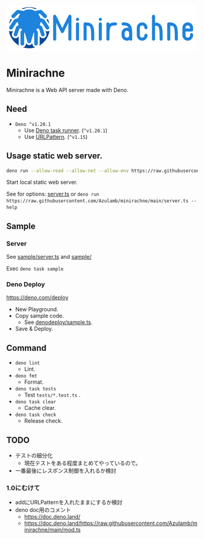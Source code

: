 ![Minirachne](docs/widelogo.png "Minirachne")

# Minirachne

Minirachne is a Web API server made with Deno.

## Need

- `Deno ^v1.20.1`
  - Use [Deno task runner](https://deno.land/manual@v1.20.1/tools/task_runner). (`^v1.20.1`)
  - Use [URLPattern](https://developer.mozilla.org/en-US/docs/Web/API/URLPattern). (`^v1.15`)

## Usage static web server.

```sh
deno run --allow-read --allow-net --allow-env https://raw.githubusercontent.com/Azulamb/minirachne/main/server.ts
```

Start local static web server.

See for options: [server.ts](https://github.com/Azulamb/minirachne/blob/main/server.ts) or `deno run https://raw.githubusercontent.com/Azulamb/minirachne/main/server.ts --help`

## Sample

### Server

See [sample/server.ts](https://github.com/Azulamb/minirachne/blob/main/sample/server.ts) and [sample/](https://github.com/Azulamb/minirachne/blob/main/sample/)

Exec `deno task sample`

### Deno Deploy

https://deno.com/deploy

+ New Playground.
+ Copy sample code.
  * See [denodeploy/sample.ts](https://github.com/Azulamb/minirachne/tree/main/denodeploy/sample.ts).
+ Save & Deploy.

## Command

* `deno lint`
  * Lint.
* `deno fmt`
  * Format.
* `deno task tests`
  * Test `tests/*.test.ts` .
* `deno task clear`
  * Cache clear.
* `deno task check`
  * Release check.

## TODO

* テストの細分化
  * 現在テストをある程度まとめてやっているので。
* 一番最後にレスポンス制御を入れるか検討

### 1.0にむけて

* addにURLPatternを入れたままにするか検討
* deno doc用のコメント
  * https://doc.deno.land/
  * https://doc.deno.land/https://raw.githubusercontent.com/Azulamb/minirachne/main/mod.ts
